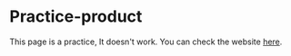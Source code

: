 # Practice-product
This page is a practice, It doesn't work.
You can check the website <a href="#">here</a>.

